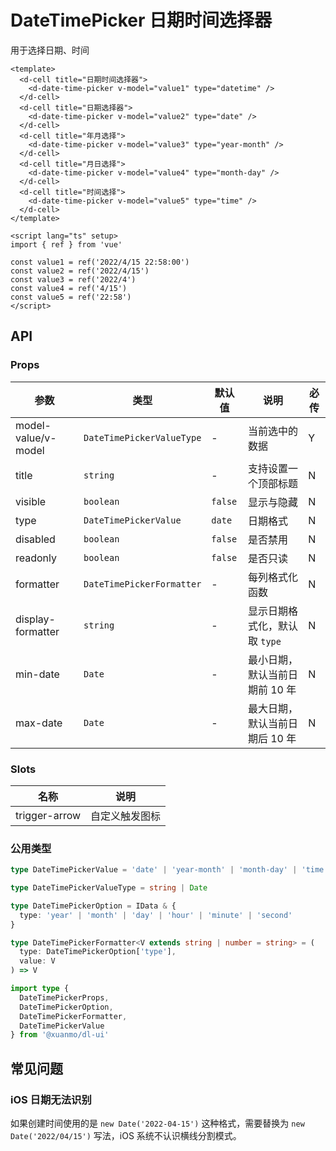 # DateTimePicker 日期时间选择器

用于选择日期、时间

```vue client=Mobile playground=MDateTimePicker
<template>
  <d-cell title="日期时间选择器">
    <d-date-time-picker v-model="value1" type="datetime" />
  </d-cell>
  <d-cell title="日期选择器">
    <d-date-time-picker v-model="value2" type="date" />
  </d-cell>
  <d-cell title="年月选择">
    <d-date-time-picker v-model="value3" type="year-month" />
  </d-cell>
  <d-cell title="月日选择">
    <d-date-time-picker v-model="value4" type="month-day" />
  </d-cell>
  <d-cell title="时间选择">
    <d-date-time-picker v-model="value5" type="time" />
  </d-cell>
</template>

<script lang="ts" setup>
import { ref } from 'vue'

const value1 = ref('2022/4/15 22:58:00')
const value2 = ref('2022/4/15')
const value3 = ref('2022/4')
const value4 = ref('4/15')
const value5 = ref('22:58')
</script>
```

## API

### Props

|参数|类型|默认值|说明|必传|
|---|----|-----|---|----|
|model-value/v-model|`DateTimePickerValueType`|-|当前选中的数据|Y|
|title|`string`|-|支持设置一个顶部标题|N|
|visible|`boolean`|`false`|显示与隐藏|N|
|type|`DateTimePickerValue`|`date`|日期格式|N|
|disabled|`boolean`|`false`|是否禁用|N|
|readonly|`boolean`|`false`|是否只读|N|
|formatter|`DateTimePickerFormatter`|-|每列格式化函数|N|
|display-formatter|`string`|-|显示日期格式化，默认取 `type`|N|
|min-date|`Date`|-|最小日期，默认当前日期前 10 年|N|
|max-date|`Date`|-|最大日期，默认当前日期后 10 年|N|

### Slots
|名称|说明|
|---|----|
|trigger-arrow|自定义触发图标|

### 公用类型

```typescript
type DateTimePickerValue = 'date' | 'year-month' | 'month-day' | 'time' | 'datetime' | 'date-hour'

type DateTimePickerValueType = string | Date

type DateTimePickerOption = IData & {
  type: 'year' | 'month' | 'day' | 'hour' | 'minute' | 'second'
}

type DateTimePickerFormatter<V extends string | number = string> = (
  type: DateTimePickerOption['type'],
  value: V
) => V

import type {
  DateTimePickerProps,
  DateTimePickerOption,
  DateTimePickerFormatter,
  DateTimePickerValue
} from '@xuanmo/dl-ui'
```

## 常见问题

### iOS 日期无法识别

如果创建时间使用的是 `new Date('2022-04-15')` 这种格式，需要替换为 `new Date('2022/04/15')` 写法，iOS 系统不认识横线分割模式。
